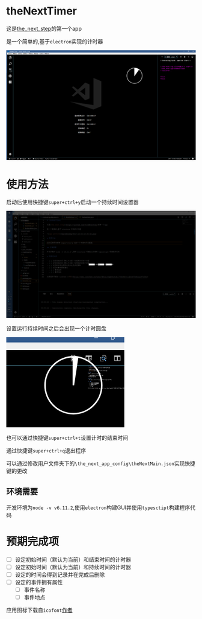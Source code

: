 # theNextTimer

这是[the_next_step](https://github.com/findNextStep)的第一个app

是一个简单的,基于`electron`实现的计时器

![app preview](markdowImg/2017-12-05-18-36-42.png)

# 使用方法

启动后使用快捷键`super+ctrl+y`启动一个持续时间设置器

![](markdowImg/2017-12-19-09-58-11.png)

设置运行持续时间之后会出现一个计时圆盘

![](markdowImg/2017-12-19-09-59-16.png)

也可以通过快捷键`super+ctrl+t`设置计时的结束时间

通过快捷键`super+ctrl+q`退出程序

可以通过修改用户文件夹下的`\the_next_app_config\theNextMain.json`实现快捷键的更改

## 环境需要

开发环境为`node -v v6.11.2`,使用`electron`构建GUI并使用`typesctipt`构建程序代码

# 预期完成项

- [ ] 设定初始时间（默认为当前）和结束时间的计时器
- [ ] 设定初始时间（默认为当前）和持续时间的计时器
- [ ] 设定的时间会得到记录并在完成后删除
- [ ] 设定的事件拥有属性
  - [ ] 事件名称
  - [ ] 事件地点

应用图标下载自`icofont`[作者](http://www.iconfont.cn/user/detail?spm=a313x.7781069.0.d214f71f6&uid=72502)